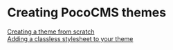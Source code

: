 # Creating PocoCMS themes

[Creating a theme from scratch](th-create-from-scratch.html)  
[Adding a classless stylesheet to your theme](th-add-classless-css.html)  
  
  



